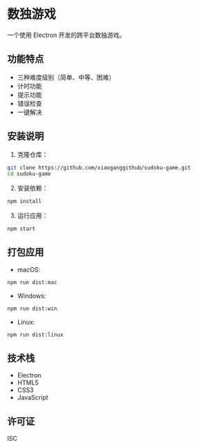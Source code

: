 # 数独游戏

一个使用 Electron 开发的跨平台数独游戏。

## 功能特点

- 三种难度级别（简单、中等、困难）
- 计时功能
- 提示功能
- 错误检查
- 一键解决

## 安装说明

1. 克隆仓库：
```bash
git clone https://github.com/xiaoganggithub/sudoku-game.git
cd sudoku-game
```

2. 安装依赖：
```bash
npm install
```

3. 运行应用：
```bash
npm start
```

## 打包应用

- macOS:
```bash
npm run dist:mac
```

- Windows:
```bash
npm run dist:win
```

- Linux:
```bash
npm run dist:linux
```

## 技术栈

- Electron
- HTML5
- CSS3
- JavaScript

## 许可证

ISC